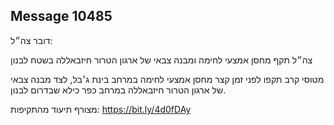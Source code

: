 ## Message 10485

דובר צה״ל:

צה״ל תקף מחסן אמצעי לחימה ומבנה צבאי של ארגון הטרור חיזבאללה בשטח לבנון

מטוסי קרב תקפו לפני זמן קצר מחסן אמצעי לחימה במרחב בינת ג׳בל, לצד מבנה צבאי של ארגון הטרור חיזבאללה במרחב כפר כילא שבדרום לבנון.

מצורף תיעוד מהתקיפות: https://bit.ly/4d0fDAy

